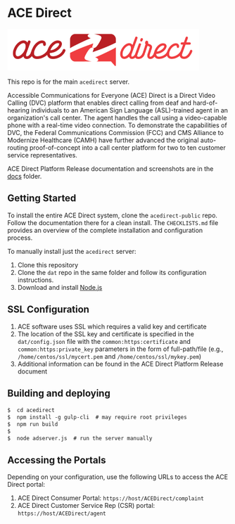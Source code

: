 # ACE Direct

![ACE Direct](images/acedirectsmall.png)

This repo is for the main `acedirect` server.

Accessible Communications for Everyone (ACE) Direct is a Direct Video Calling (DVC) platform that enables direct calling from deaf and hard-of-hearing individuals to an American Sign Language (ASL)-trained agent in an organization's call center. The agent handles the call using a video-capable phone with a real-time video connection. To demonstrate the capabilities of DVC, the Federal Communications Commission (FCC) and CMS Alliance to Modernize Healthcare (CAMH) have further advanced the original auto-routing proof-of-concept into a call center platform for two to ten customer service representatives.

ACE Direct Platform Release documentation and screenshots are in the [docs](docs) folder.

## Getting Started

To install the entire ACE Direct system, clone the `acedirect-public` repo. Follow the documentation there for a clean install. The `CHECKLISTS.md` file provides an overview of the complete installation and configuration process.

To manually install just the `acedirect` server:

1. Clone this repository
1. Clone the `dat` repo in the same folder and follow its configuration instructions.
1. Download and install [Node.js](https://nodejs.org/en/)

## SSL Configuration

1. ACE software uses SSL which requires a valid key and certificate
1. The location of the SSL key and certificate is specified in the `dat/config.json` file with the `common:https:certificate` and `common:https:private_key` parameters in the form of full-path/file (e.g., `/home/centos/ssl/mycert.pem` and `/home/centos/ssl/mykey.pem`)
1. Additional information can be found in the ACE Direct Platform Release document

## Building and deploying

```shell
$  cd acedirect
$  npm install -g gulp-cli  # may require root privileges
$  npm run build
$
$  node adserver.js  # run the server manually
```

## Accessing the Portals

Depending on your configuration, use the following URLs to access the ACE Direct portal:

1. ACE Direct Consumer Portal: `https://host/ACEDirect/complaint`
1. ACE Direct Customer Service Rep (CSR) portal: `https://host/ACEDirect/agent`

